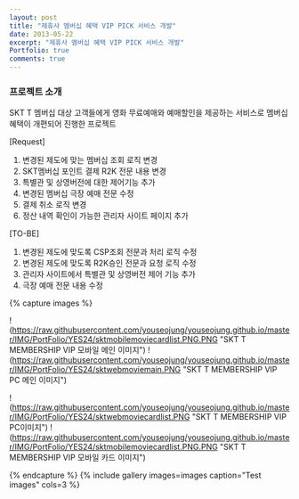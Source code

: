 ```yaml
---
layout: post
title: "제휴사 멤버십 혜택 VIP PICK 서비스 개발"
date: 2013-05-22
excerpt: "제휴사 멤버십 혜택 VIP PICK 서비스 개발"
Portfolio: true
comments: true
---
```



### 프로젝트 소개

SKT T 멤버십 대상 고객들에게 영화 무료예매와 예매할인을 제공하는 서비스로 멤버십 혜택이 개편되어 진행한 프로젝트

[Request]
<ol>
    <li>변경된 제도에 맞는 멤버십 조회 로직 변경</li>
    <li>SKT멤버십 포인트 결제 R2K 전문 내용 변경</li>
    <li>특별관 및 상영버전에 대한 제어기능 추가</li>
    <li>변경된 멤버십  극장 예매 전문 수정</li>
    <li>결제 취소 로직 변경</li>
    <li>정산 내역 확인이 가능한 관리자 사이트 페이지 추가</li>
</ol>
[TO-BE]
<ol>
    <li>변경된 제도에 맞도록 CSP조회 전문과 처리 로직 수정</li>
    <li>변경된 제도에 맞도록 R2K승인 전문과 요청 로직 수정</li>
    <li>관리자 사이트에서 특별관 및 상영버전 제어 기능 추가</li>
    <li>극장 예매 전문 내용 수정</li>
</ol>


{% capture images %}

!(https://raw.githubusercontent.com/youseojung/youseojung.github.io/master/IMG/PortFolio/YES24/sktmobilemoviecardlist.PNG.PNG "SKT T MEMBERSHIP VIP 모바일 메인 이미지")
!(https://raw.githubusercontent.com/youseojung/youseojung.github.io/master/IMG/PortFolio/YES24/sktwebmoviemain.PNG "SKT T MEMBERSHIP VIP PC 메인 이미지")


!(https://raw.githubusercontent.com/youseojung/youseojung.github.io/master/IMG/PortFolio/YES24/sktwebmoviecardlist.PNG  "SKT T MEMBERSHIP VIP PC이미지")
!(https://raw.githubusercontent.com/youseojung/youseojung.github.io/master/IMG/PortFolio/YES24/sktmobilemoviecardlist.PNG.PNG "SKT T MEMBERSHIP VIP 모바일 카드 이미지")


{% endcapture %}
{% include gallery images=images caption="Test images" cols=3 %}
